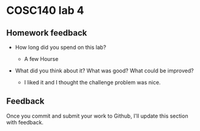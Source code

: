 # COSC140 lab 4

## Homework feedback

 * How long did you spend on this lab?
    - A few Hourse

 * What did you think about it?  What was good?  What could be improved?
    - I liked it and I thought the challenge problem was nice.

## Feedback

Once you commit and submit your work to Github, I'll update this section with feedback.

